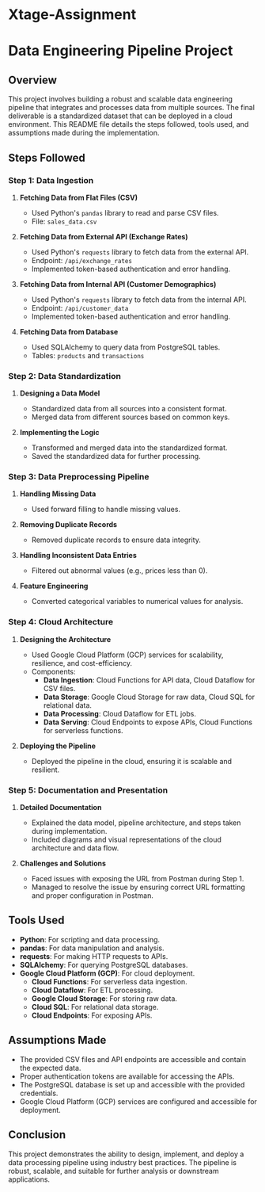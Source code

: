# Xtage-Assignment

# Data Engineering Pipeline Project

## Overview
This project involves building a robust and scalable data engineering pipeline that integrates and processes data from multiple sources. The final deliverable is a standardized dataset that can be deployed in a cloud environment. This README file details the steps followed, tools used, and assumptions made during the implementation.

## Steps Followed

### Step 1: Data Ingestion
1. **Fetching Data from Flat Files (CSV)**
   - Used Python's `pandas` library to read and parse CSV files.
   - File: `sales_data.csv`

2. **Fetching Data from External API (Exchange Rates)**
   - Used Python's `requests` library to fetch data from the external API.
   - Endpoint: `/api/exchange_rates`
   - Implemented token-based authentication and error handling.

3. **Fetching Data from Internal API (Customer Demographics)**
   - Used Python's `requests` library to fetch data from the internal API.
   - Endpoint: `/api/customer_data`
   - Implemented token-based authentication and error handling.

4. **Fetching Data from Database**
   - Used SQLAlchemy to query data from PostgreSQL tables.
   - Tables: `products` and `transactions`

### Step 2: Data Standardization
1. **Designing a Data Model**
   - Standardized data from all sources into a consistent format.
   - Merged data from different sources based on common keys.

2. **Implementing the Logic**
   - Transformed and merged data into the standardized format.
   - Saved the standardized data for further processing.

### Step 3: Data Preprocessing Pipeline
1. **Handling Missing Data**
   - Used forward filling to handle missing values.

2. **Removing Duplicate Records**
   - Removed duplicate records to ensure data integrity.

3. **Handling Inconsistent Data Entries**
   - Filtered out abnormal values (e.g., prices less than 0).

4. **Feature Engineering**
   - Converted categorical variables to numerical values for analysis.

### Step 4: Cloud Architecture
1. **Designing the Architecture**
   - Used Google Cloud Platform (GCP) services for scalability, resilience, and cost-efficiency.
   - Components:
     - **Data Ingestion**: Cloud Functions for API data, Cloud Dataflow for CSV files.
     - **Data Storage**: Google Cloud Storage for raw data, Cloud SQL for relational data.
     - **Data Processing**: Cloud Dataflow for ETL jobs.
     - **Data Serving**: Cloud Endpoints to expose APIs, Cloud Functions for serverless functions.

2. **Deploying the Pipeline**
   - Deployed the pipeline in the cloud, ensuring it is scalable and resilient.

### Step 5: Documentation and Presentation
1. **Detailed Documentation**
   - Explained the data model, pipeline architecture, and steps taken during implementation.
   - Included diagrams and visual representations of the cloud architecture and data flow.

2. **Challenges and Solutions**
   - Faced issues with exposing the URL from Postman during Step 1.
   - Managed to resolve the issue by ensuring correct URL formatting and proper configuration in Postman.

## Tools Used
- **Python**: For scripting and data processing.
- **pandas**: For data manipulation and analysis.
- **requests**: For making HTTP requests to APIs.
- **SQLAlchemy**: For querying PostgreSQL databases.
- **Google Cloud Platform (GCP)**: For cloud deployment.
  - **Cloud Functions**: For serverless data ingestion.
  - **Cloud Dataflow**: For ETL processing.
  - **Google Cloud Storage**: For storing raw data.
  - **Cloud SQL**: For relational data storage.
  - **Cloud Endpoints**: For exposing APIs.

## Assumptions Made
- The provided CSV files and API endpoints are accessible and contain the expected data.
- Proper authentication tokens are available for accessing the APIs.
- The PostgreSQL database is set up and accessible with the provided credentials.
- Google Cloud Platform (GCP) services are configured and accessible for deployment.

## Conclusion
This project demonstrates the ability to design, implement, and deploy a data processing pipeline using industry best practices. The pipeline is robust, scalable, and suitable for further analysis or downstream applications.
